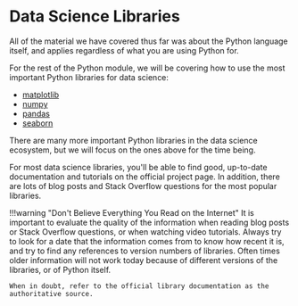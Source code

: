 # Data Science Libraries

All of the material we have covered thus far was about the Python language
itself, and applies regardless of what you are using Python for.

For the rest of the Python module, we will be covering how to use the most
important Python libraries for data science:

- [matplotlib](https://matplotlib.org/)
- [numpy](http://www.numpy.org/)
- [pandas](https://pandas.pydata.org/)
- [seaborn](https://seaborn.pydata.org/)

There are many more important Python libraries in the data science ecosystem, but we will focus on the ones above for the time being.

For most data science libraries, you'll be able to find good, up-to-date documentation and tutorials on the official project page. In addition, there are lots of blog posts and Stack Overflow questions for the most popular libraries.

!!!warning "Don't Believe Everything You Read on the Internet"
    It is important to evaluate the quality of the information when reading blog posts or Stack Overflow questions, or when watching video tutorials. Always try to look for a date that the information comes from to know how recent it is, and try to find any references to version numbers of libraries. Often times older information will not work today because of different versions of the libraries, or of Python itself.

    When in doubt, refer to the official library documentation as the authoritative source.
